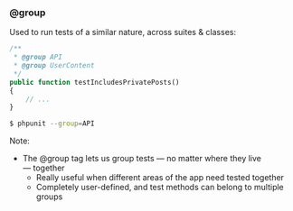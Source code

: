 ### @group

Used to run tests of a similar nature, across suites & classes:

```php
/**
 * @group API
 * @group UserContent
 */
public function testIncludesPrivatePosts()
{
    // ...
}
```

```sh
$ phpunit --group=API
```
<!-- .element: class="fragment" -->

Note:

* The @group tag lets us group tests — no matter where they live — together
    - Really useful when different areas of the app need tested together
    - Completely user-defined, and test methods can belong to multiple groups
